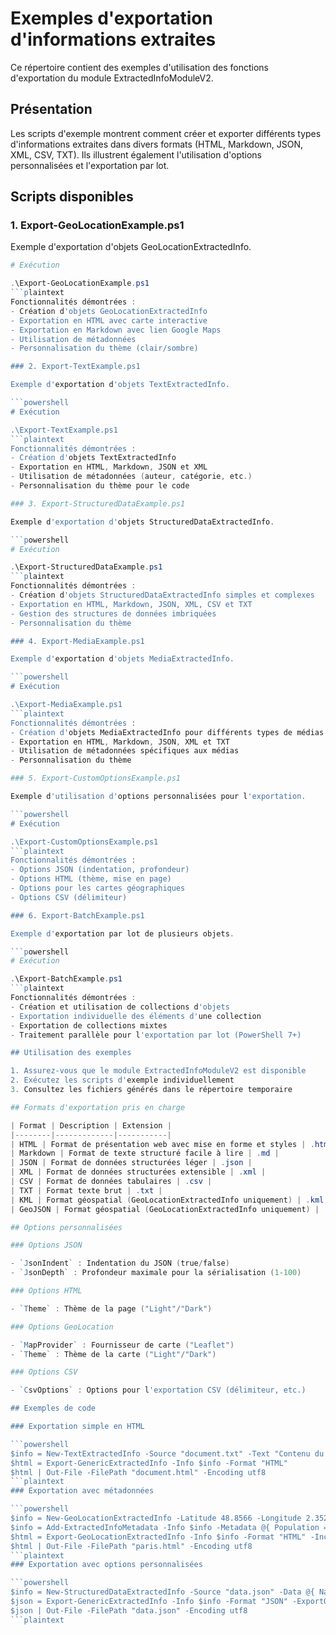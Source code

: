# Exemples d'exportation d'informations extraites

Ce répertoire contient des exemples d'utilisation des fonctions d'exportation du module ExtractedInfoModuleV2.

## Présentation

Les scripts d'exemple montrent comment créer et exporter différents types d'informations extraites dans divers formats (HTML, Markdown, JSON, XML, CSV, TXT). Ils illustrent également l'utilisation d'options personnalisées et l'exportation par lot.

## Scripts disponibles

### 1. Export-GeoLocationExample.ps1

Exemple d'exportation d'objets GeoLocationExtractedInfo.

```powershell
# Exécution

.\Export-GeoLocationExample.ps1
```plaintext
Fonctionnalités démontrées :
- Création d'objets GeoLocationExtractedInfo
- Exportation en HTML avec carte interactive
- Exportation en Markdown avec lien Google Maps
- Utilisation de métadonnées
- Personnalisation du thème (clair/sombre)

### 2. Export-TextExample.ps1

Exemple d'exportation d'objets TextExtractedInfo.

```powershell
# Exécution

.\Export-TextExample.ps1
```plaintext
Fonctionnalités démontrées :
- Création d'objets TextExtractedInfo
- Exportation en HTML, Markdown, JSON et XML
- Utilisation de métadonnées (auteur, catégorie, etc.)
- Personnalisation du thème pour le code

### 3. Export-StructuredDataExample.ps1

Exemple d'exportation d'objets StructuredDataExtractedInfo.

```powershell
# Exécution

.\Export-StructuredDataExample.ps1
```plaintext
Fonctionnalités démontrées :
- Création d'objets StructuredDataExtractedInfo simples et complexes
- Exportation en HTML, Markdown, JSON, XML, CSV et TXT
- Gestion des structures de données imbriquées
- Personnalisation du thème

### 4. Export-MediaExample.ps1

Exemple d'exportation d'objets MediaExtractedInfo.

```powershell
# Exécution

.\Export-MediaExample.ps1
```plaintext
Fonctionnalités démontrées :
- Création d'objets MediaExtractedInfo pour différents types de médias (image, vidéo, audio)
- Exportation en HTML, Markdown, JSON, XML et TXT
- Utilisation de métadonnées spécifiques aux médias
- Personnalisation du thème

### 5. Export-CustomOptionsExample.ps1

Exemple d'utilisation d'options personnalisées pour l'exportation.

```powershell
# Exécution

.\Export-CustomOptionsExample.ps1
```plaintext
Fonctionnalités démontrées :
- Options JSON (indentation, profondeur)
- Options HTML (thème, mise en page)
- Options pour les cartes géographiques
- Options CSV (délimiteur)

### 6. Export-BatchExample.ps1

Exemple d'exportation par lot de plusieurs objets.

```powershell
# Exécution

.\Export-BatchExample.ps1
```plaintext
Fonctionnalités démontrées :
- Création et utilisation de collections d'objets
- Exportation individuelle des éléments d'une collection
- Exportation de collections mixtes
- Traitement parallèle pour l'exportation par lot (PowerShell 7+)

## Utilisation des exemples

1. Assurez-vous que le module ExtractedInfoModuleV2 est disponible
2. Exécutez les scripts d'exemple individuellement
3. Consultez les fichiers générés dans le répertoire temporaire

## Formats d'exportation pris en charge

| Format | Description | Extension |
|--------|-------------|-----------|
| HTML | Format de présentation web avec mise en forme et styles | .html |
| Markdown | Format de texte structuré facile à lire | .md |
| JSON | Format de données structurées léger | .json |
| XML | Format de données structurées extensible | .xml |
| CSV | Format de données tabulaires | .csv |
| TXT | Format texte brut | .txt |
| KML | Format géospatial (GeoLocationExtractedInfo uniquement) | .kml |
| GeoJSON | Format géospatial (GeoLocationExtractedInfo uniquement) | .geojson |

## Options personnalisées

### Options JSON

- `JsonIndent` : Indentation du JSON (true/false)
- `JsonDepth` : Profondeur maximale pour la sérialisation (1-100)

### Options HTML

- `Theme` : Thème de la page ("Light"/"Dark")

### Options GeoLocation

- `MapProvider` : Fournisseur de carte ("Leaflet")
- `Theme` : Thème de la carte ("Light"/"Dark")

### Options CSV

- `CsvOptions` : Options pour l'exportation CSV (délimiteur, etc.)

## Exemples de code

### Exportation simple en HTML

```powershell
$info = New-TextExtractedInfo -Source "document.txt" -Text "Contenu du document" -Language "fr"
$html = Export-GenericExtractedInfo -Info $info -Format "HTML"
$html | Out-File -FilePath "document.html" -Encoding utf8
```plaintext
### Exportation avec métadonnées

```powershell
$info = New-GeoLocationExtractedInfo -Latitude 48.8566 -Longitude 2.3522 -City "Paris" -Country "France"
$info = Add-ExtractedInfoMetadata -Info $info -Metadata @{ Population = 2161000 }
$html = Export-GeoLocationExtractedInfo -Info $info -Format "HTML" -IncludeMetadata
$html | Out-File -FilePath "paris.html" -Encoding utf8
```plaintext
### Exportation avec options personnalisées

```powershell
$info = New-StructuredDataExtractedInfo -Source "data.json" -Data @{ Name = "Example"; Value = 42 }
$json = Export-GenericExtractedInfo -Info $info -Format "JSON" -ExportOptions @{ JsonIndent = $true; JsonDepth = 5 }
$json | Out-File -FilePath "data.json" -Encoding utf8
```plaintext